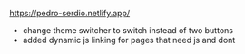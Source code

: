https://pedro-serdio.netlify.app/

- change theme switcher to switch instead of two buttons
- added dynamic js linking for pages that need js and dont